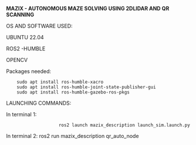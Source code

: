 **MAZIX - AUTONOMOUS MAZE SOLVING USING 2DLIDAR AND QR SCANNING**

OS AND SOFTWARE USED:

UBUNTU 22.04

ROS2 -HUMBLE

OPENCV
            
Packages needed:
        
        sudo apt install ros-humble-xacro
        sudo apt install ros-humble-joint-state-publisher-gui
        sudo apt install ros-humble-gazebo-ros-pkgs

LAUNCHING COMMANDS:

In terminal 1:
                        
                        ros2 launch mazix_description launch_sim.launch.py 
In terminal 2:
                        ros2 run mazix_description qr_auto_node


